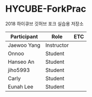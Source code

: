 # HYCUBE-ForkPrac
2018 하이큐브 깃허브 포크 실습용 저장소

| Participant   | Role       | ETC |
|---------------|------------|-----|
| Jaewoo Yang   | Instructor |     |
| Onnoo         | Student    |     |
| Hanseo An     | Student    |     |
| jiho5993      | Student    |     |
| Carly         | Student    |     |
| Eunah Lee     | Student    |     |
